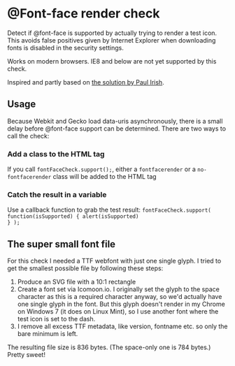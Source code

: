 # @Font-face render check

Detect if @font-face is supported by actually trying to render a test icon. This avoids false positives given by Internet Explorer when downloading fonts is disabled in the security settings.

Works on modern browsers. IE8 and below are not yet supported by this check.

Inspired and partly based on [the solution by Paul Irish](http://www.paulirish.com/2009/font-face-feature-detection/).

## Usage

Because Webkit and Gecko load data-uris asynchronously, there is a small delay before @font-face support can be determined. There are two ways to call the check:

### Add a class to the HTML tag

If you call <code>fontFaceCheck.support();</code>, either a <code>fontfacerender</code> or a <code>no-fontfacerender</code> class will be added to the HTML tag

### Catch the result in a variable

Use a callback function to grab the test result: <code>fontFaceCheck.support( function(isSupported) { alert(isSupported) } );</code>

## The super small font file

For this check I needed a TTF webfont with just one single glyph. I tried to get the smallest possible file by following these steps:

1. Produce an SVG file with a 10:1 rectangle
2. Create a font set via Icomoon.io. I originally set the glyph to the space character as this is a required character anyway, so we'd actually have one single glyph in the font. But this glyph doesn't render in my Chrome on Windows 7 (it does on Linux Mint), so I use another font where the test icon is set to the dash.
3. I remove all excess TTF metadata, like version, fontname etc. so only the bare minimum is left.

The resulting file size is 836 bytes. (The space-only one is 784 bytes.) Pretty sweet!
